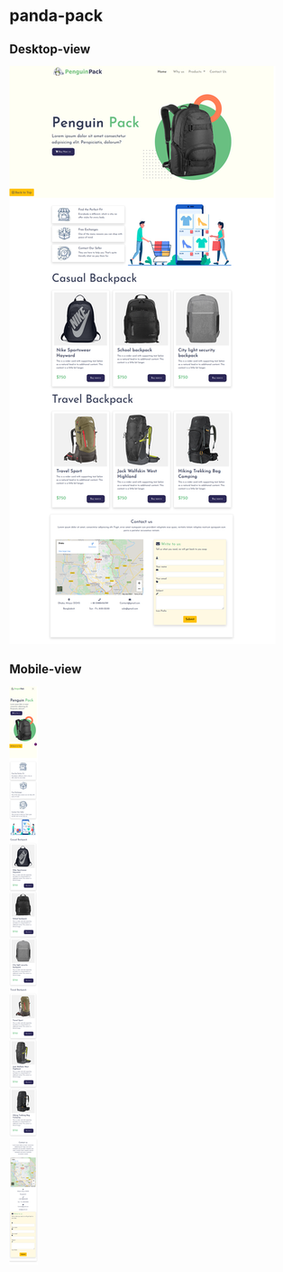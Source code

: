 # panda-pack
## Desktop-view
![alt text](./img/desktop.png)
## Mobile-view
![alt text](./img/mobile.png)